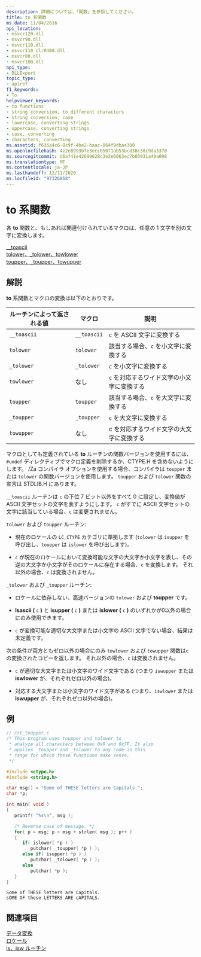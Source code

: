 ```yaml
---
description: 詳細については、「関数」を参照してください。
title: to 系関数
ms.date: 11/04/2016
api_location:
- msvcr120.dll
- msvcr90.dll
- msvcr110.dll
- msvcr110_clr0400.dll
- msvcr80.dll
- msvcr100.dll
api_type:
- DLLExport
topic_type:
- apiref
f1_keywords:
- To
helpviewer_keywords:
- to functions
- string conversion, to different characters
- string conversion, case
- lowercase, converting strings
- uppercase, converting strings
- case, converting
- characters, converting
ms.assetid: f636a4c6-8c9f-4be2-baac-064f9dbae300
ms.openlocfilehash: 4e2e8993bfe3ecc85071ab53bcd38c38c9da3370
ms.sourcegitcommit: d6af41e42699628c3e2e6063ec7b03931a49a098
ms.translationtype: MT
ms.contentlocale: ja-JP
ms.lasthandoff: 12/11/2020
ms.locfileid: "97326868"
---
```

# <a name="to-functions"></a>to 系関数

各 **to** 関数と、もしあれば関連付けられているマクロは、任意の 1 文字を別の文字に変換します。

[__toascii](../c-runtime-library/reference/toascii-toascii.md)\
[tolower、_tolower、towlower](../c-runtime-library/reference/tolower-tolower-towlower-tolower-l-towlower-l.md)\
[toupper、_toupper、towupper](../c-runtime-library/reference/toupper-toupper-towupper-toupper-l-towupper-l.md)

## <a name="remarks"></a>解説

**to** 系関数とマクロの変換は以下のとおりです。

|ルーチンによって返される値|マクロ|説明|
|-------------|-----------|-----------------|
|`__toascii`|`__toascii`|`c` を ASCII 文字に変換する|
|`tolower`|`tolower`|該当する場合、`c` を小文字に変換する|
|`_tolower`|`_tolower`|`c` を小文字に変換する|
|`towlower`|なし|`c` を対応するワイド文字の小文字に変換する|
|`toupper`|`toupper`|該当する場合、`c` を大文字に変換する|
|`_toupper`|`_toupper`|`c` を大文字に変換する|
|`towupper`|なし|c を対応するワイド文字の大文字に変換する|

マクロとしても定義されている **to** ルーチンの関数バージョンを使用するには、`#undef` ディレクティブでマクロ定義を削除するか、CTYPE.H を含めないようにします。 /Za コンパイラ オプションを使用する場合、コンパイラは `toupper` または `tolower` の関数バージョンを使用します。 `toupper` および `tolower` 関数の宣言は STDLIB.H にあります。

`__toascii` ルーチンは `c` の下位 7 ビット以外をすべて 0 に設定し、変換値が ASCII 文字セットの文字を表すようにします。 `c` がすでに ASCII 文字セットの文字に該当している場合、`c` は変更されません。

`tolower` および `toupper` ルーチン:

- 現在のロケールの `LC_CTYPE` カテゴリに準拠します (`tolower` は `isupper` を呼び出し、`toupper` は `islower` を呼び出します)。

- `c` が現在のロケールにおいて変換可能な文字の大文字か小文字を表し、その逆の大文字か小文字がそのロケールに存在する場合、`c` を変換します。 それ以外の場合、`c` は変換されません。

`_tolower` および `_toupper` ルーチン:

- ロケールに依存しない、高速バージョンの `tolower` および **toupper** です。

- **Isascii (** `c` **)** と **isupper (** `c` **)** または **islower (** `c` **)** のいずれかが0以外の場合にのみ使用できます。

- `c` が変換可能な適切な大文字または小文字の ASCII 文字でない場合、結果は未定義です。

次の条件が両方ともゼロ以外の場合にのみ `towlower` および `towupper` 関数は`c` の変換されたコピーを返します。 それ以外の場合、`c` は変換されません。

- `c` が適切な大文字または小文字のワイド文字である (つまり `iswupper` または **iswlower** が、それぞれゼロ以外の場合)。

- 対応する大文字または小文字のワイド文字がある (つまり、`iswlower` または **iswupper** が、それぞれゼロ以外の場合)。

## <a name="example"></a>例

```c
// crt_toupper.c
/* This program uses toupper and tolower to
 * analyze all characters between 0x0 and 0x7F. It also
 * applies _toupper and _tolower to any code in this
 * range for which these functions make sense.
 */

#include <ctype.h>
#include <string.h>

char msg[] = "Some of THESE letters are Capitals.";
char *p;

int main( void )
{
   printf( "%s\n", msg );

   /* Reverse case of message. */
   for( p = msg; p < msg + strlen( msg ); p++ )
   {
      if( islower( *p ) )
         putchar( _toupper( *p ) );
      else if( isupper( *p ) )
         putchar( _tolower( *p ) );
      else
         putchar( *p );
   }
}
```

```Output
Some of THESE letters are Capitals.
sOME OF these LETTERS ARE cAPITALS.
```

## <a name="see-also"></a>関連項目

[データ変換](../c-runtime-library/data-conversion.md)<br/>
[ロケール](../c-runtime-library/locale.md)<br/>
[is、isw ルーチン](../c-runtime-library/is-isw-routines.md)
